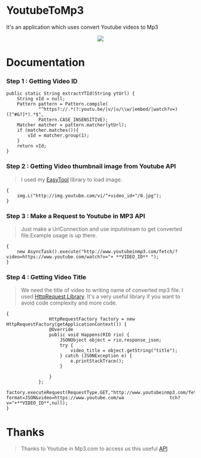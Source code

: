 # YoutubeToMp3
It's an application which uses convert Youtube videos to Mp3
<p align="center">
<img src="http://i.hizliresim.com/yL6MRn.png"/>
</p>

# Documentation

### Step 1 : Getting Video ID

    public static String extractYTId(String ytUrl) {
        String vId = null;
        Pattern pattern = Pattern.compile(
                "^https?://.*(?:youtu.be/|v/|u/\\w/|embed/|watch?v=)([^#&?]*).*$",
                Pattern.CASE_INSENSITIVE);
        Matcher matcher = pattern.matcher(ytUrl);
        if (matcher.matches()){
            vId = matcher.group(1);
        }
        return vId;
    }
    
### Step 2 : Getting Video thumbnail image from Youtube API
> I used my [EasyTool](https://github.com/TayfunCesur/EasyTool) library to load image.

    {
        img.L("http://img.youtube.com/vi/"+video_id+"/0.jpg");
    }
    
### Step 3 : Make a Request to Youtube in MP3 API
> Just make a UrlConnection and use inputstream to get converted file.Example usage is up there.

    {
        new AsyncTask().execute("http://www.youtubeinmp3.com/fetch/?video=https://www.youtube.com/watch?v="+ **VIDEO_ID** ");
    }

### Step 4 : Getting Video Title
> We need the title of video to writing name of converted mp3 file. I used [HttpRequest Library](https://github.com/KroneckerX/Http-Request). It's a very useful library if you want to avoid code complexity and more code.
    

    {
                    HttpRequestFactory factory = new HttpRequestFactory(getApplicationContext()) {
                    @Override
                    public void Happens(RIO rio) {
                        JSONObject object = rio.response_json;
                        try {
                            video_title = object.getString("title");
                        } catch (JSONException e) {
                            e.printStackTrace();
                        }
                        
                    }
                };
                factory.executeRequest(RequestType.GET,"http://www.youtubeinmp3.com/fetch/?format=JSON&video=https://www.youtube.com/wa                 tch?v="+**VIDEO_ID**,null);
    }

# Thanks
> Thanks to Youtube in Mp3.com to access us this useful [API](http://www.youtubeinmp3.com/api/)


